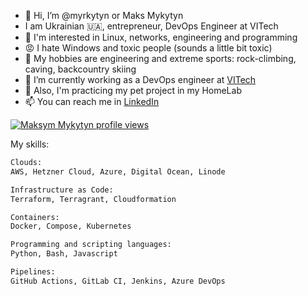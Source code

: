 - 👋 Hi, I’m @myrkytyn or Maks Mykytyn
- I am Ukrainian 🇺🇦, entrepreneur, DevOps Engineer at VITech
- 👀 I'm interested in Linux, networks, engineering and programming
- 😡 I hate Windows and toxic people (sounds a little bit toxic)
- 👀 My hobbies are engineering and extreme sports: rock-climbing, caving, backcountry skiing
- 🌱 I’m currently working as a DevOps engineer at [VITech]()
- 🌱 Also, I'm practicing my pet project in my HomeLab
- 📫 You can reach me in [LinkedIn](https://www.linkedin.com/in/myrkytyn/)
  
[![Maksym Mykytyn profile views](https://u8views.com/api/v1/github/profiles/42769358/views/day-week-month-total-count.svg)](https://u8views.com/github/myrkytyn)

My skills:

```bash
Clouds:
AWS, Hetzner Cloud, Azure, Digital Ocean, Linode

Infrastructure as Code:
Terraform, Terragrant, Cloudformation

Containers:
Docker, Compose, Kubernetes

Programming and scripting languages:
Python, Bash, Javascript

Pipelines:
GitHub Actions, GitLab CI, Jenkins, Azure DevOps
```
